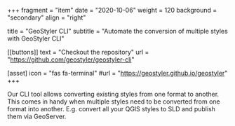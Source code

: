 +++
fragment = "item"
date = "2020-10-06"
weight = 120
background = "secondary"
align = "right"

title = "GeoStyler CLI"
subtitle = "Automate the conversion of multiple styles with GeoStyler CLI"

[[buttons]]
    text = "Checkout the repository"
    url = "https://github.com/geostyler/geostyler-cli"

[asset]
    icon = "fas fa-terminal"
    #url = "https://geostyler.github.io/geostyler"
+++

Our CLI tool allows converting existing styles from one format to another. This comes in handy
when multiple styles need to be converted from one format into another. E.g. convert all your
QGIS styles to SLD and publish them via GeoServer.
